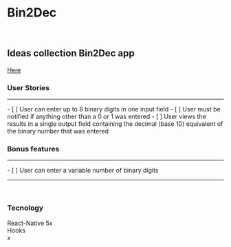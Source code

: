 <h1>Bin2Dec</h1>
<br/>
<h2>Ideas collection Bin2Dec app</h2> <a href="https://github.com/florinpop17/app-ideas">Here</a>
<br/>
<h3>User Stories</h3>
<hr/>
-   [ ] User can enter up to 8 binary digits in one input field
-   [ ] User must be notified if anything other than a 0 or 1 was entered
-   [ ] User views the results in a single output field containing the decimal (base 10) equivalent of the binary number that was entered
<br>
<h3>Bonus features</h3>
<hr/>
-   [ ] User can enter a variable number of binary digits
<br/>
<hr/>
<br/>
<h3>Tecnology</h3>
React-Native 5x<br/>
Hooks<br>x


